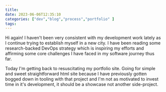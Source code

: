 ```yaml
---
title:  
date: 2023-06-06T12:35:10 
categories: ["dev","blog","process","portfolio" ] 
tags: 
---
```


Hi again! I haven't been very consistent with my development work lately as I continue trying to establish myself in a new city. I have been reading some research-backed DevOps strategy which is inspiring my efforts and affirming some core challenges I have faced in my software journey thus far. 

Today I'm getting back to resuscitating my portfolio site. Going for simple and sweet straightforward html site because I have previously gotten bogged down in tooling with that project and I'm not as motivated to invest time in it's development, it should be a showcase not another side-project.
